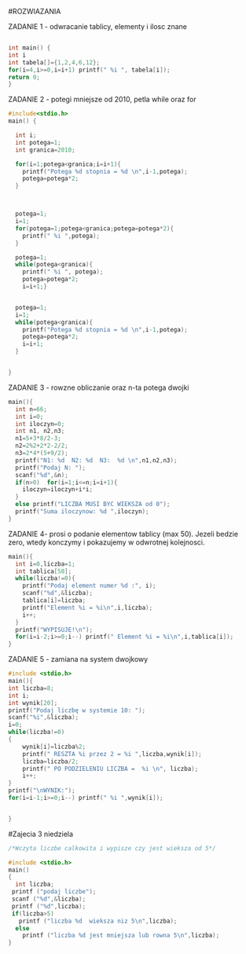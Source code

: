 #ROZWIAZANIA

ZADANIE 1 - odwracanie tablicy, elementy i ilosc znane

```c

int main() {
int i
int tabela[]={1,2,4,6,12};
for(i=4,i>=0,i=i+1) printf(" %i ", tabela[i]);
return 0;
}
```

ZADANIE 2 - potegi mniejsze od 2010, petla while oraz for

```c
#include<stdio.h>
main() {

  int i;
  int potega=1;
  int granica=2010;

  for(i=1;potega<granica;i=i+1){
    printf("Potega %d stopnia = %d \n",i-1,potega);
    potega=potega*2;
  }



  potega=1;
  i=1;
  for(potega=1;potega<granica;potega=potega*2){
    printf(" %i ",potega);
  } 

  potega=1;
  while(potega<granica){
    printf(" %i ", potega);
    potega=potega*2;
    i=i+1;}


  potega=1;
  i=1;
  while(potega<granica){
    printf("Potega %d stopnia = %d \n",i-1,potega);
    potega=potega*2;
    i=i+1;
  }


}
```
ZADANIE 3 - rowzne obliczanie oraz n-ta potega dwojki

```c
main(){
  int n=66;
  int i=0;
  int iloczyn=0;
  int n1, n2,n3;
  n1=5+3*8/2-3;
  n2=2%2+2*2-2/2;
  n3=2*4*(5+9/2);
  printf("N1: %d  N2: %d  N3:  %d \n",n1,n2,n3);
  printf("Podaj N: ");
  scanf("%d",&n);
  if(n>0)  for(i=1;i<=n;i=i+1){
    iloczyn=iloczyn+i*i;
  }
  else printf("LICZBA MUSI BYC WIEKSZA od 0");
  printf("Suma iloczynow: %d ",iloczyn);
}
```
ZADANIE 4- prosi o podanie elementow tablicy (max 50). Jezeli bedzie zero, wtedy konczymy i pokazujemy w odwrotnej kolejnosci.

```c
main(){
  int i=0,liczba=1;
  int tablica[50];
  while(liczba!=0){
    printf("Podaj element numer %d :", i);
    scanf("%d",&liczba);
    tablica[i]=liczba;
    printf("Element %i = %i\n",i,liczba);
    i++;
  }
  printf("WYPISUJE!\n");
  for(i=i-2;i>=0;i--) printf(" Element %i = %i\n",i,tablica[i]);
}
```

ZADANIE 5 - zamiana na system dwojkowy
```c
#include <stdio.h>
main(){
int liczba=8;
int i;
int wynik[20];
printf("Podaj liczbę w systemie 10: ");
scanf("%i",&liczba);
i=0;
while(liczba!=0)
{
	wynik[i]=liczba%2;
	printf(" RESZTA %i przez 2 = %i ",liczba,wynik[i]);
	liczba=liczba/2;
	printf(" PO PODZIELENIU LICZBA =  %i \n", liczba);
	i++;
}
printf("\nWYNIK:");
for(i=i-1;i>=0;i--) printf(" %i ",wynik[i]);


}

```
#Zajecia 3 niedziela
```c
/*Wczyta liczbe calkowita i wypisze czy jest wieksza od 5*/

#include <stdio.h>
main()
{
  int liczba;
 printf ("podaj liczbe");
 scanf ("%d",&liczba);
 printf ("%d",liczba);
 if(liczba>5)
   printf ("liczba %d  wieksza niz 5\n",liczba);
  else
    printf ("liczba %d jest mniejsza lub rowna 5\n",liczba);
}

